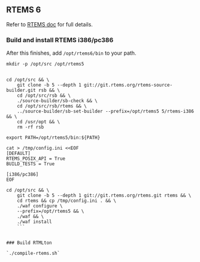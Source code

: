## RTEMS 6

Refer to [RTEMS doc](https://docs.rtems.org/branches/master/user/start/sources.html#git) for full details. 


### Build and install RTEMS i386/pc386

After this finishes, add `/opt/rtems6/bin` to your path.


```
mkdir -p /opt/src /opt/rtems5


cd /opt/src && \
    git clone -b 5 --depth 1 git://git.rtems.org/rtems-source-builder.git rsb && \
    cd /opt/src/rsb && \
    ./source-builder/sb-check && \
    cd /opt/src/rsb/rtems && \
    ../source-builder/sb-set-builder --prefix=/opt/rtems5 5/rtems-i386 && \
    cd /usr/opt && \
    rm -rf rsb

export PATH=/opt/rtems5/bin:${PATH}

cat > /tmp/config.ini <<EOF
[DEFAULT]
RTEMS_POSIX_API = True
BUILD_TESTS = True

[i386/pc386]
EOF

cd /opt/src && \
    git clone -b 5 --depth 1 git://git.rtems.org/rtems.git rtems && \
    cd rtems && cp /tmp/config.ini . && \
    ./waf configure \
    --prefix=/opt/rtems5 && \
    ./waf && \
    ./waf install
    ```


### Build RTMLton 

`./compile-rtems.sh`

